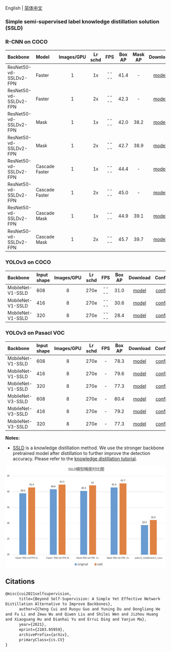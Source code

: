 English | [简体中文](SSLD_PRETRAINED_MODEL.md)

### Simple semi-supervised label knowledge distillation solution (SSLD)

### R-CNN on COCO

| Backbone              |  Model       | Images/GPU | Lr schd | FPS | Box AP | Mask AP |                           Download                           | Config |
| :------------------- | :------------| :-----: | :-----: | :------------: | :-----: | :-----: | :-----------------------------------------------------: | :-----: |
| ResNet50-vd-SSLDv2-FPN      | Faster         |    1    |   1x    |     ----     |  41.4  |  -  | [model](https://paddledet.bj.bcebos.com/models/faster_rcnn_r50_vd_fpn_ssld_1x_coco.pdparams) | [config](https://github.com/PaddlePaddle/PaddleDetection/tree/release/2.2/configs/faster_rcnn/faster_rcnn_r50_vd_fpn_ssld_1x_coco.yml) |
| ResNet50-vd-SSLDv2-FPN      | Faster         |    1    |   2x    |     ----     |  42.3  |  -  | [model](https://paddledet.bj.bcebos.com/models/faster_rcnn_r50_vd_fpn_ssld_2x_coco.pdparams) | [config](https://github.com/PaddlePaddle/PaddleDetection/tree/release/2.2/configs/faster_rcnn/faster_rcnn_r50_vd_fpn_ssld_2x_coco.yml) |
| ResNet50-vd-SSLDv2-FPN         | Mask         |    1    |   1x    |     ----     |  42.0  |    38.2   | [model](https://paddledet.bj.bcebos.com/models/mask_rcnn_r50_vd_fpn_ssld_1x_coco.pdparams) | [config](https://github.com/PaddlePaddle/PaddleDetection/tree/release/2.2/configs/mask_rcnn/mask_rcnn_r50_vd_fpn_ssld_1x_coco.yml) |
| ResNet50-vd-SSLDv2-FPN         | Mask         |    1    |   2x    |     ----     |  42.7 |    38.9   | [model](https://paddledet.bj.bcebos.com/models/mask_rcnn_r50_vd_fpn_ssld_2x_coco.pdparams) | [config](https://github.com/PaddlePaddle/PaddleDetection/tree/release/2.2/configs/mask_rcnn/mask_rcnn_r50_vd_fpn_ssld_2x_coco.yml) |
| ResNet50-vd-SSLDv2-FPN         | Cascade Faster         |    1    |   1x    |     ----     |  44.4  |    -    | [model](https://paddledet.bj.bcebos.com/models/cascade_rcnn_r50_vd_fpn_ssld_1x_coco.pdparams) | [config](https://github.com/PaddlePaddle/PaddleDetection/tree/release/2.2/configs/cascade_rcnn/cascade_rcnn_r50_vd_fpn_ssld_1x_coco.yml) |
| ResNet50-vd-SSLDv2-FPN         | Cascade Faster         |    1    |   2x    |     ----     |  45.0  |    -    | [model](https://paddledet.bj.bcebos.com/models/cascade_rcnn_r50_vd_fpn_ssld_2x_coco.pdparams) | [config](https://github.com/PaddlePaddle/PaddleDetection/tree/release/2.2/configs/cascade_rcnn/cascade_rcnn_r50_vd_fpn_ssld_2x_coco.yml) |
| ResNet50-vd-SSLDv2-FPN         | Cascade Mask         |    1    |   1x    |     ----     |  44.9 |    39.1    | [model](https://paddledet.bj.bcebos.com/models/cascade_mask_rcnn_r50_vd_fpn_ssld_1x_coco.pdparams) | [config](https://github.com/PaddlePaddle/PaddleDetection/tree/release/2.2/configs/cascade_rcnn/cascade_mask_rcnn_r50_vd_fpn_ssld_1x_coco.yml) |
| ResNet50-vd-SSLDv2-FPN         | Cascade Mask         |    1    |   2x    |     ----     |  45.7  |    39.7    | [model](https://paddledet.bj.bcebos.com/models/cascade_mask_rcnn_r50_vd_fpn_ssld_2x_coco.pdparams) | [config](https://github.com/PaddlePaddle/PaddleDetection/tree/release/2.2/configs/cascade_rcnn/cascade_mask_rcnn_r50_vd_fpn_ssld_2x_coco.yml) |

### YOLOv3 on COCO

| Backbone            |   Input shape   | Images/GPU | Lr schd | FPS | Box AP |                          Download                           | Config |
| :----------------- | :-------- | :-----------: | :------: | :---------: | :----: | :----------------------------------------------------: | :-----: |
| MobileNet-V1-SSLD         | 608         |    8    |   270e    |     ----     |  31.0  | [model](https://paddledet.bj.bcebos.com/models/yolov3_mobilenet_v1_ssld_270e_coco.pdparams) | [config](https://github.com/PaddlePaddle/PaddleDetection/tree/release/2.2/configs/yolov3/yolov3_mobilenet_v1_ssld_270e_coco.yml) |
| MobileNet-V1-SSLD         | 416         |    8    |   270e    |     ----     |  30.6  | [model](https://paddledet.bj.bcebos.com/models/yolov3_mobilenet_v1_ssld_270e_coco.pdparams) | [config](https://github.com/PaddlePaddle/PaddleDetection/tree/release/2.2/configs/yolov3/yolov3_mobilenet_v1_ssld_270e_coco.yml) |
| MobileNet-V1-SSLD         | 320         |    8    |   270e    |     ----     |  28.4  | [model](https://paddledet.bj.bcebos.com/models/yolov3_mobilenet_v1_ssld_270e_coco.pdparams) | [config](https://github.com/PaddlePaddle/PaddleDetection/tree/release/2.2/configs/yolov3/yolov3_mobilenet_v1_ssld_270e_coco.yml) |

### YOLOv3 on Pasacl VOC

| Backbone            |   Input shape   | Images/GPU | Lr schd | FPS | Box AP |                          Download                           | Config |
| :----------------- | :-------- | :-----------: | :------: | :---------: | :----: | :----------------------------------------------------: | :-----: |
| MobileNet-V1-SSLD | 608  |    8    |   270e  |      -        |  78.3  | [model](https://paddledet.bj.bcebos.com/models/yolov3_mobilenet_v1_ssld_270e_voc.pdparams) | [config](https://github.com/PaddlePaddle/PaddleDetection/tree/release/2.2/configs/yolov3/yolov3_mobilenet_v1_ssld_270e_voc.yml) |
| MobileNet-V1-SSLD | 416  |    8    |   270e  |      -        |  79.6  | [model](https://paddledet.bj.bcebos.com/models/yolov3_mobilenet_v1_ssld_270e_voc.pdparams) | [config](https://github.com/PaddlePaddle/PaddleDetection/tree/release/2.2/configs/yolov3/yolov3_mobilenet_v1_ssld_270e_voc.yml) |
| MobileNet-V1-SSLD | 320  |    8    |   270e  |      -        |  77.3  | [model](https://paddledet.bj.bcebos.com/models/yolov3_mobilenet_v1_ssld_270e_voc.pdparams) | [config](https://github.com/PaddlePaddle/PaddleDetection/tree/release/2.2/configs/yolov3/yolov3_mobilenet_v1_ssld_270e_voc.yml) |
| MobileNet-V3-SSLD | 608  |    8    |   270e  |      -        |  80.4  | [model](https://paddledet.bj.bcebos.com/models/yolov3_mobilenet_v3_large_ssld_270e_voc.pdparams) | [config](https://github.com/PaddlePaddle/PaddleDetection/tree/release/2.2/configs/yolov3/yolov3_mobilenet_v3_large_ssld_270e_voc.yml) |
| MobileNet-V3-SSLD | 416  |    8    |   270e  |      -        |  79.2  | [model](https://paddledet.bj.bcebos.com/models/yolov3_mobilenet_v3_large_ssld_270e_voc.pdparams) | [config](https://github.com/PaddlePaddle/PaddleDetection/tree/release/2.2/configs/yolov3/yolov3_mobilenet_v3_large_ssld_270e_voc.yml) |
| MobileNet-V3-SSLD | 320  |    8    |   270e  |      -        |  77.3  | [model](https://paddledet.bj.bcebos.com/models/yolov3_mobilenet_v3_large_ssld_270e_voc.pdparams) | [config](https://github.com/PaddlePaddle/PaddleDetection/tree/release/2.2/configs/yolov3/yolov3_mobilenet_v3_large_ssld_270e_voc.yml) |

**Notes:**

- [SSLD](https://arxiv.org/abs/2103.05959) is a knowledge distillation method. We use the stronger backbone pretrained model after distillation to further improve the detection accuracy. Please refer to the [knowledge distillation tutorial](https://github.com/PaddlePaddle/PaddleClas/blob/release/2.2/docs/en/advanced_tutorials/distillation/distillation_en.md).

![demo image](../images/ssld_model.png)

## Citations
```
@misc{cui2021selfsupervision,
      title={Beyond Self-Supervision: A Simple Yet Effective Network Distillation Alternative to Improve Backbones},
      author={Cheng Cui and Ruoyu Guo and Yuning Du and Dongliang He and Fu Li and Zewu Wu and Qiwen Liu and Shilei Wen and Jizhou Huang and Xiaoguang Hu and Dianhai Yu and Errui Ding and Yanjun Ma},
      year={2021},
      eprint={2103.05959},
      archivePrefix={arXiv},
      primaryClass={cs.CV}
}
```
